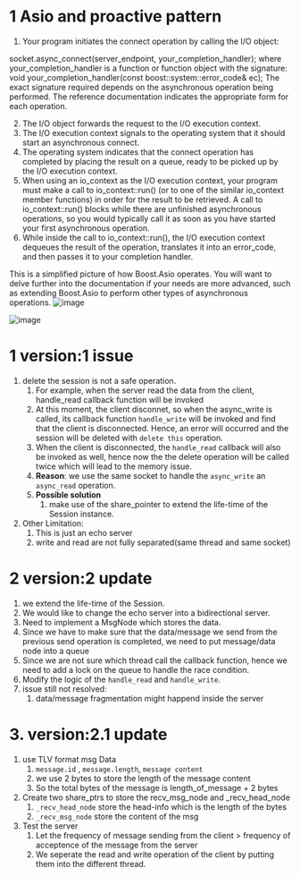 # 1 Asio and proactive pattern
1. Your program initiates the connect operation by calling the I/O object:

socket.async_connect(server_endpoint, your_completion_handler);
where your_completion_handler is a function or function object with the signature:
void your_completion_handler(const boost::system::error_code& ec);
The exact signature required depends on the asynchronous operation being performed. The reference documentation indicates the appropriate form for each operation.

2. The I/O object forwards the request to the I/O execution context.
3. The I/O execution context signals to the operating system that it should start an asynchronous connect.
4. The operating system indicates that the connect operation has completed by placing the result on a queue, ready to be picked up by the I/O execution context.
5. When using an io_context as the I/O execution context, your program must make a call to io_context::run() (or to one of the similar io_context member functions) in order for the result to be retrieved. A call to io_context::run() blocks while there are unfinished asynchronous operations, so you would typically call it as soon as you have started your first asynchronous operation.
6. While inside the call to io_context::run(), the I/O execution context dequeues the result of the operation, translates it into an error_code, and then passes it to your completion handler.

This is a simplified picture of how Boost.Asio operates. You will want to delve further into the documentation if your needs are more advanced, such as extending Boost.Asio to perform other types of asynchronous operations.
![image](https://github.com/Patrickyyh/async-echo-server/assets/34131663/7aba5061-bf14-4989-8a50-001bccd3f363)

![image](https://github.com/Patrickyyh/async-echo-server/assets/34131663/d940112c-1634-4d74-8235-53b27e6b0394)




# 1 version:1 issue
1. delete the session is not a safe operation.
   1. For example, when the server read the data from the client, handle_read callback function will be invoked
   2. At this moment, the client disconnet, so when the async_write is called, its callback function `handle_write` will be invoked
      and find that the client is disconnected. Hence, an error will occurred and the session will be deleted with `delete this` operation.
   3. When the client is disconnected, the `handle_read` callback will also be invoked as well, hence now the the delete operation will be called twice
      which will lead to the memory issue.
   4. **Reason**: we use the same socket to handle the `async_write` an `async_read` operation.
   5. **Possible solution**
      1. make use of the share_pointer to extend the life-time of the Session instance.
2. Other Limitation:
   1. This is just an echo server
   2. write and read are not fully separated(same thread and same socket)

# 2 version:2 update
   1. we extend the life-time of the Session.
   2. We would like to change the echo server into a bidirectional server.
   3. Need to implement a MsgNode which stores the data.
   4. Since we have to make sure that the data/message we send from the previous send operation is completed, we need to put message/data node into a queue
   5. Since we are not sure which thread call the callback function, hence we need to add a lock on the queue to handle the race condition.
   6. Modify the logic of the `handle_read` and `handle_write`.
   7. issue still not resolved:
      1. data/message fragmentation might happend inside the server


# 3. version:2.1 update
   1. use TLV format msg Data
      1. `message.id` , `message.length`, `message content`
      2. we use 2 bytes to store the length of the message content
      3. So the total bytes of the message is length_of_message + 2 bytes
   2. Create two share_ptrs to store the recv_msg_node and _recv_head_node
      1. `_recv_head_node` store the head-info which is the length of the bytes
      2. `_recv_msg_node` store the content of the msg
   3. Test the server
      1. Let the frequency of message sending from the client > frequency of acceptence of the message from the server
      2. We seperate the read and write operation of the client by putting them into the different thread.




